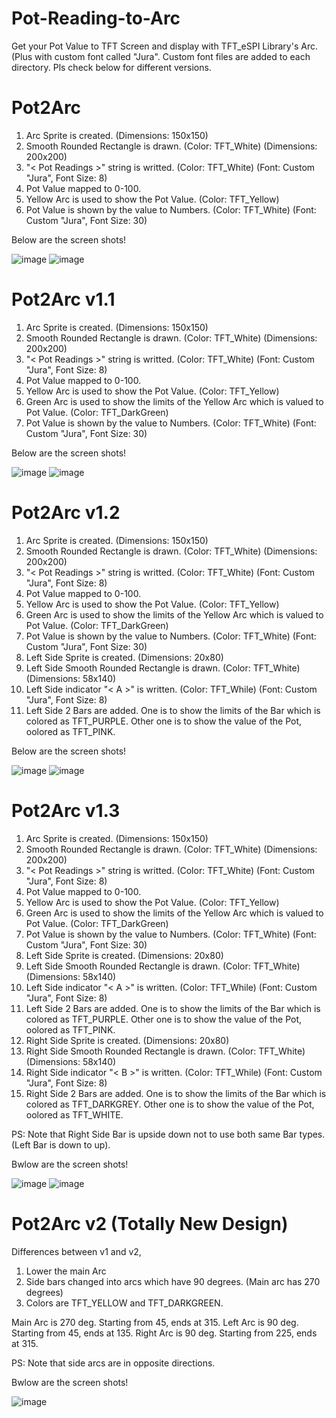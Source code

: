 # Pot-Reading-to-Arc

Get your Pot Value to TFT Screen and display with TFT_eSPI Library's Arc. (Plus with custom font called "Jura".
Custom font files are added to each directory.
Pls check below for different versions.

# Pot2Arc

1. Arc Sprite is created. (Dimensions: 150x150)
2. Smooth Rounded Rectangle is drawn. (Color: TFT_White) (Dimensions: 200x200)
3. "< Pot Readings >" string is writted. (Color: TFT_White) (Font: Custom "Jura", Font Size: 8)
4. Pot Value mapped to 0-100.
5. Yellow Arc is used to show the Pot Value. (Color: TFT_Yellow) 
6. Pot Value is shown by the value to Numbers. (Color: TFT_White) (Font: Custom "Jura", Font Size: 30)

Below are the screen shots!

![image](https://github.com/user-attachments/assets/a2aef9de-4a52-43b2-a448-98670940984f) ![image](https://github.com/user-attachments/assets/2e741f98-66b1-4ee2-8bb8-8af951f5bf27)


# Pot2Arc v1.1

1. Arc Sprite is created. (Dimensions: 150x150)
2. Smooth Rounded Rectangle is drawn. (Color: TFT_White) (Dimensions: 200x200)
3. "< Pot Readings >" string is writted. (Color: TFT_White) (Font: Custom "Jura", Font Size: 8)
4. Pot Value mapped to 0-100.
5. Yellow Arc is used to show the Pot Value. (Color: TFT_Yellow)
6. Green Arc is used to show the limits of the Yellow Arc which is valued to Pot Value. (Color: TFT_DarkGreen)
7. Pot Value is shown by the value to Numbers. (Color: TFT_White) (Font: Custom "Jura", Font Size: 30)

Below are the screen shots!

![image](https://github.com/user-attachments/assets/6c074522-0f73-45ec-8bcf-0dd5d1b6ed0b) ![image](https://github.com/user-attachments/assets/b436b037-56aa-4ad7-9480-ec83320e0ab3)

# Pot2Arc v1.2

1. Arc Sprite is created. (Dimensions: 150x150)
2. Smooth Rounded Rectangle is drawn. (Color: TFT_White) (Dimensions: 200x200)
3. "< Pot Readings >" string is writted. (Color: TFT_White) (Font: Custom "Jura", Font Size: 8)
4. Pot Value mapped to 0-100.
5. Yellow Arc is used to show the Pot Value. (Color: TFT_Yellow)
6. Green Arc is used to show the limits of the Yellow Arc which is valued to Pot Value. (Color: TFT_DarkGreen)
7. Pot Value is shown by the value to Numbers. (Color: TFT_White) (Font: Custom "Jura", Font Size: 30)
8. Left Side Sprite is created. (Dimensions: 20x80)
9. Left Side Smooth Rounded Rectangle is drawn. (Color: TFT_White) (Dimensions: 58x140)
10. Left Side indicator "< A >" is written. (Color: TFT_While) (Font: Custom "Jura", Font Size: 8)
11. Left Side 2 Bars are added. One is to show the limits of the Bar which is colored as TFT_PURPLE. Other one is to show the value of the Pot, oolored as TFT_PINK.

Below are the screen shots!

![image](https://github.com/user-attachments/assets/44eddc03-5ab8-4ddb-a57a-a279a5bee717) ![image](https://github.com/user-attachments/assets/df85adb2-9520-4a66-a434-ab0cb04f16b7)


# Pot2Arc v1.3

1. Arc Sprite is created. (Dimensions: 150x150)
2. Smooth Rounded Rectangle is drawn. (Color: TFT_White) (Dimensions: 200x200)
3. "< Pot Readings >" string is writted. (Color: TFT_White) (Font: Custom "Jura", Font Size: 8)
4. Pot Value mapped to 0-100.
5. Yellow Arc is used to show the Pot Value. (Color: TFT_Yellow)
6. Green Arc is used to show the limits of the Yellow Arc which is valued to Pot Value. (Color: TFT_DarkGreen)
7. Pot Value is shown by the value to Numbers. (Color: TFT_White) (Font: Custom "Jura", Font Size: 30)
8. Left Side Sprite is created. (Dimensions: 20x80)
9. Left Side Smooth Rounded Rectangle is drawn. (Color: TFT_White) (Dimensions: 58x140)
10. Left Side indicator "< A >" is written. (Color: TFT_While) (Font: Custom "Jura", Font Size: 8)
11. Left Side 2 Bars are added. One is to show the limits of the Bar which is colored as TFT_PURPLE. Other one is to show the value of the Pot, oolored as TFT_PINK.
12. Right Side Sprite is created. (Dimensions: 20x80)
13. Right Side Smooth Rounded Rectangle is drawn. (Color: TFT_White) (Dimensions: 58x140)
14. Right Side indicator "< B >" is written. (Color: TFT_While) (Font: Custom "Jura", Font Size: 8)
15. Right Side 2 Bars are added. One is to show the limits of the Bar which is colored as TFT_DARKGREY. Other one is to show the value of the Pot, oolored as TFT_WHITE.

PS: Note that Right Side Bar is upside down not to use both same Bar types. (Left Bar is down to up).

Bwlow are the screen shots!

![image](https://github.com/user-attachments/assets/cd905016-9c40-47a5-beed-5c5063e3bb56) ![image](https://github.com/user-attachments/assets/995e1bb4-6a91-43ee-b7cb-680266014e7f)

# Pot2Arc v2 (Totally New Design)

Differences between v1 and v2,
1. Lower the main Arc
2. Side bars changed into arcs which have 90 degrees. (Main arc has 270 degrees)
3. Colors are TFT_YELLOW and TFT_DARKGREEN.

Main Arc is 270 deg. Starting from 45, ends at 315.
Left Arc is 90 deg. Starting from 45, ends at 135.
Right Arc is 90 deg. Starting from 225, ends at 315.

PS: Note that side arcs are in opposite directions. 

Bwlow are the screen shots!

![image](https://github.com/user-attachments/assets/dfd5ad82-5345-4c17-a5b1-e1c959e11048)



